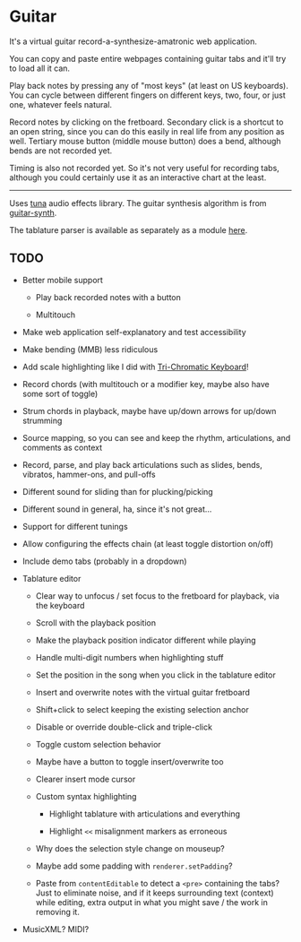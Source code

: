 
Guitar
======

It's a virtual guitar record-a-synthesize-amatronic web application.

You can copy and paste entire webpages containing guitar tabs and it'll try to load all it can.

Play back notes by pressing any of "most keys" (at least on US keyboards).
You can cycle between different fingers on different keys, two, four, or just one, whatever feels natural.

Record notes by clicking on the fretboard.
Secondary click is a shortcut to an open string, since you can do this easily in real life from any position as well.
Tertiary mouse button (middle mouse button) does a bend, although bends are not recorded yet.

Timing is also not recorded yet.
So it's not very useful for recording tabs, although you could certainly use it as an interactive chart at the least.

----

Uses [tuna][] audio effects library.
The guitar synthesis algorithm is from [guitar-synth](https://github.com/getinstinct/guitar-synth).

The tablature parser is available as separately as a module [here][tablature-parser].


## TODO

* Better mobile support

    - Play back recorded notes with a button
    
    - Multitouch

* Make web application self-explanatory and test accessibility

* Make bending (MMB) less ridiculous

* Add scale highlighting like I did with [Tri-Chromatic Keyboard][]!

* Record chords
  (with multitouch or a modifier key, maybe also have some sort of toggle)

* Strum chords in playback, maybe have up/down arrows for up/down strumming

* Source mapping, so you can see and keep the rhythm, articulations, and comments as context

* Record, parse, and play back articulations
  such as slides, bends, vibratos, hammer-ons, and pull-offs

* Different sound for sliding than for plucking/picking

* Different sound in general, ha, since it's not great...

* Support for different tunings

* Allow configuring the effects chain
  (at least toggle distortion on/off)

* Include demo tabs (probably in a dropdown)

* Tablature editor
    - Clear way to unfocus / set focus to the fretboard for playback, via the keyboard
      
    - Scroll with the playback position
    
    - Make the playback position indicator different while playing
    
    - Handle multi-digit numbers when highlighting stuff
    
    - Set the position in the song when you click in the tablature editor
    
    - Insert and overwrite notes with the virtual guitar fretboard
    
    - Shift+click to select keeping the existing selection anchor
    
    - Disable or override double-click and triple-click
    
    - Toggle custom selection behavior
    
    - Maybe have a button to toggle insert/overwrite too

    - Clearer insert mode cursor
    
    - Custom syntax highlighting
        
        + Highlight tablature with articulations and everything
        
        + Highlight `<<` misalignment markers as erroneous
    
    - Why does the selection style change on mouseup?
    
    - Maybe add some padding with `renderer.setPadding`?

    - Paste from `contentEditable` to detect a `<pre>` containing the tabs? Just to eliminate noise, and if it keeps surrounding text (context) while editing, extra output in what you might save / the work in removing it.

* MusicXML? MIDI?


[tuna]: https://github.com/Dinahmoe/tuna
[tablature-parser]: https://github.com/1j01/tablature-parser
[Tri-Chromatic Keyboard]: https://github.com/1j01/tri-chromatic-keyboard
